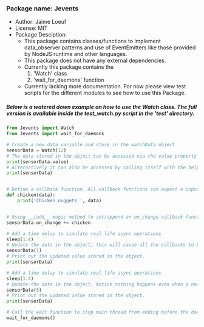 ### Package name: Jevents
- Author: Jaime Loeuf
- License: MIT
- Package Desciption:
	- This package contains classes/functions to implement data_observer patterns and use of EventEmitters like those provided by NodeJS runtime and other languages.
	- This package does not have any external dependencies.
	- Currently this package contains the
		1. 'Watch' class
		2. 'wait_for_daemons' function
	- Currently lacking more documentation. For now please view test scripts for the different modules to see how to use this Package.

##### Below is a watered down example on how to use the Watch class. The full version is available inside the test_watch.py script in the 'test' directory.
```python
from Jevents import Watch
from Jevents import wait_for_daemons

# Create a new data variable and store in the watchData object
sensorData = Watch(12)
# The data stored in the object can be accessed via the value property
print(sensorData.value)
# Alternatively it can also be accessed by calling itself with the help of the __repr__
print(sensorData)


# Define a callback function. All callback functions can expect a input parameter of the data watched.
def chicken(data):
	print('Chicken nuggets ', data)


# Using __iadd__ magic method to set/append an on_change callback function
sensorData.on_change += chicken

# Add a time delay to simulate real life async operations
sleep(1.4)
# Update the data in the object, this will cause all the callbacks to be called.
sensorData(1)
# Print out the updated value stored in the object.
print(sensorData)

# Add a time delay to simulate real life async operations
sleep(1.4)
# Update the data in the object. Notice nothing happens even when a new value is being set.
sensorData(5)
# Print out the updated value stored in the object.
print(sensorData)

# Call the wait function to stop main thread from ending before the daemonic threads finnish
wait_for_daemons()
```